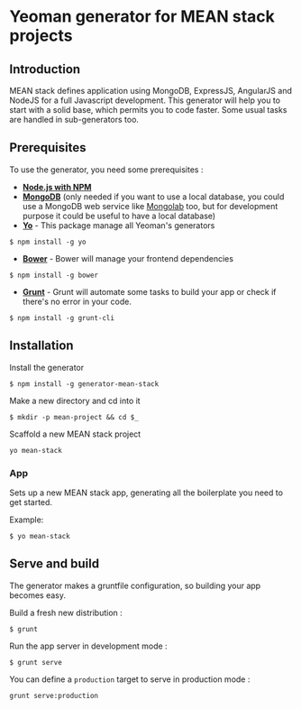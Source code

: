 
# Yeoman generator for MEAN stack projects 

## Introduction

MEAN stack defines application using MongoDB, ExpressJS, AngularJS and NodeJS for a full Javascript development. This generator will help you to start with a solid base, which permits you to code faster. Some usual tasks are handled in sub-generators too.

## Prerequisites

To use the generator, you need some prerequisites :

- **[Node.js with NPM](http://www.nodejs.org/download/)**
- **[MongoDB](http://www.mongodb.org/)** (only needed if you want to use a local database, you could use a MongoDB web service like [Mongolab](https://mongolab.com/) too, but for development purpose it could be useful to have a local database)
- **[Yo](http://yeoman.io/)** - This package manage all Yeoman's generators 

```
$ npm install -g yo
```

- **[Bower](http://bower.io/)** - Bower will manage your frontend dependencies

```
$ npm install -g bower
```

- **[Grunt](http://gruntjs.com/)** - Grunt will automate some tasks to build your app or check if there's no error in your code.

```
$ npm install -g grunt-cli
```

## Installation

Install the generator 

```
$ npm install -g generator-mean-stack
```

Make a new directory and cd into it 

```
$ mkdir -p mean-project && cd $_
```

Scaffold a new MEAN stack project 

```
yo mean-stack
```

### App

Sets up a new MEAN stack app, generating all the boilerplate you need to get started.

Example: 

```
$ yo mean-stack
```
## Serve and build

The generator makes a gruntfile configuration, so building your app becomes easy.

Build a fresh new distribution :

```
$ grunt
```

Run the app server in development mode :

```
$ grunt serve
```

You can define a `production` target to serve in production mode :

```
grunt serve:production
```
